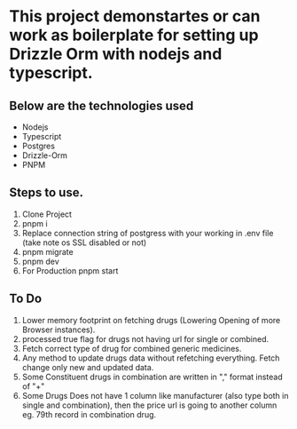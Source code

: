 # This project demonstartes or can work as boilerplate for setting up Drizzle Orm with nodejs and typescript.

## Below are the technologies used

- Nodejs
- Typescript
- Postgres
- Drizzle-Orm
- PNPM

## Steps to use.

1. Clone Project
2. pnpm i
3. Replace connection string of postgress with your working in .env file (take note os SSL disabled or not)
4. pnpm migrate
5. pnpm dev
6. For Production pnpm start

## To Do

1. Lower memory footprint on fetching drugs (Lowering Opening of more Browser instances).
2. processed true flag for drugs not having url for single or combined.
3. Fetch correct type of drug for combined generic medicines.
4. Any method to update drugs data without refetching everything. Fetch change only new and updated data.
5. Some Constituent drugs in combination are written in "," format instead of "+"
6. Some Drugs Does not have 1 column like manufacturer (also type both in single and combination), then the price url is going to another column eg. 79th record in combination drug.
